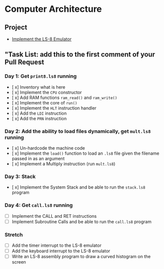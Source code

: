 # Computer Architecture

## Project

-   [Implement the LS-8 Emulator](ls8/)

## "Task List: add this to the first comment of your Pull Request

### Day 1: Get `print8.ls8` running

-   [ x] Inventory what is here
-   [ x] Implement the `CPU` constructor
-   [ x] Add RAM functions `ram_read()` and `ram_write()`
-   [ x] Implement the core of `run()`
-   [ x] Implement the `HLT` instruction handler
-   [ x] Add the `LDI` instruction
-   [ x] Add the `PRN` instruction

### Day 2: Add the ability to load files dynamically, get `mult.ls8` running

-   [ x] Un-hardcode the machine code
-   [ x] Implement the `load()` function to load an `.ls8` file given the filename
    passed in as an argument
-   [ x] Implement a Multiply instruction (run `mult.ls8`)

### Day 3: Stack

-   [ x] Implement the System Stack and be able to run the `stack.ls8` program

### Day 4: Get `call.ls8` running

-   [ ] Implement the CALL and RET instructions
-   [ ] Implement Subroutine Calls and be able to run the `call.ls8` program

### Stretch

-   [ ] Add the timer interrupt to the LS-8 emulator
-   [ ] Add the keyboard interrupt to the LS-8 emulator
-   [ ] Write an LS-8 assembly program to draw a curved histogram on the screen
